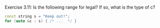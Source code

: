 Exercise 3.11: Is the following range for legal? If so, what is the type of
c?

```cpp
const string s = "Keep out!";
for (auto &c : s) { /* ...  */ }
```